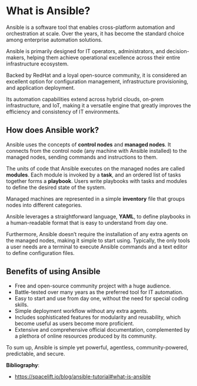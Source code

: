 # What is Ansible?

Ansible is a software tool that enables cross-platform automation and orchestration at scale. Over the years, it has become the standard choice among enterprise automation solutions. 

Ansible is primarily designed for IT operators, administrators, and decision-makers, helping them achieve operational excellence across their entire infrastructure ecosystem.

Backed by RedHat and a loyal open-source community, it is considered an excellent option for configuration management, infrastructure provisioning, and application deployment. 

Its automation capabilities extend across hybrid clouds, on-prem infrastructure, and IoT, making it a versatile engine that greatly improves the efficiency and consistency of IT environments.

## How does Ansible work?

Ansible uses the concepts of **control nodes** and **managed nodes**. It connects from the control node (any machine with Ansible installed) to the managed nodes, sending commands and instructions to them.

The units of code that Ansible executes on the managed nodes are called **modules**. Each module is invoked by a **task**, and an ordered list of tasks together forms a **playbook**. Users write playbooks with tasks and modules to define the desired state of the system.

Managed machines are represented in a simple **inventory** file that groups nodes into different categories.

Ansible leverages a straightforward language, **YAML**, to define playbooks in a human-readable format that is easy to understand from day one.

Furthermore, Ansible doesn’t require the installation of any extra agents on the managed nodes, making it simple to start using. Typically, the only tools a user needs are a terminal to execute Ansible commands and a text editor to define configuration files.

## Benefits of using Ansible

- Free and open-source community project with a huge audience.
- Battle-tested over many years as the preferred tool for IT automation.
- Easy to start and use from day one, without the need for special coding skills.
- Simple deployment workflow without any extra agents.
- Includes sophisticated features for modularity and reusability, which become useful as users become more proficient.
- Extensive and comprehensive official documentation, complemented by a plethora of online resources produced by its community.

To sum up, Ansible is simple yet powerful, agentless, community-powered, predictable, and secure.

**Bibliography**:
- https://spacelift.io/blog/ansible-tutorial#what-is-ansible